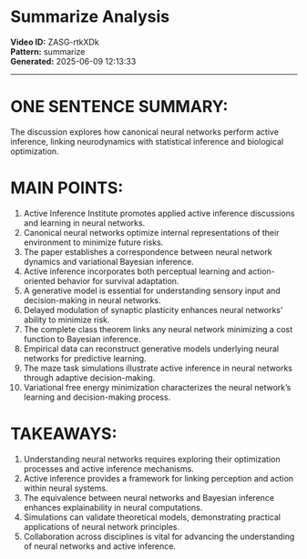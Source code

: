 # Summarize Analysis

**Video ID:** ZASG-rtkXDk  
**Pattern:** summarize  
**Generated:** 2025-06-09 12:13:33  

---

# ONE SENTENCE SUMMARY:
The discussion explores how canonical neural networks perform active inference, linking neurodynamics with statistical inference and biological optimization.

# MAIN POINTS:
1. Active Inference Institute promotes applied active inference discussions and learning in neural networks.
2. Canonical neural networks optimize internal representations of their environment to minimize future risks.
3. The paper establishes a correspondence between neural network dynamics and variational Bayesian inference.
4. Active inference incorporates both perceptual learning and action-oriented behavior for survival adaptation.
5. A generative model is essential for understanding sensory input and decision-making in neural networks.
6. Delayed modulation of synaptic plasticity enhances neural networks' ability to minimize risk.
7. The complete class theorem links any neural network minimizing a cost function to Bayesian inference.
8. Empirical data can reconstruct generative models underlying neural networks for predictive learning.
9. The maze task simulations illustrate active inference in neural networks through adaptive decision-making.
10. Variational free energy minimization characterizes the neural network’s learning and decision-making process.

# TAKEAWAYS:
1. Understanding neural networks requires exploring their optimization processes and active inference mechanisms.
2. Active inference provides a framework for linking perception and action within neural systems.
3. The equivalence between neural networks and Bayesian inference enhances explainability in neural computations.
4. Simulations can validate theoretical models, demonstrating practical applications of neural network principles.
5. Collaboration across disciplines is vital for advancing the understanding of neural networks and active inference.